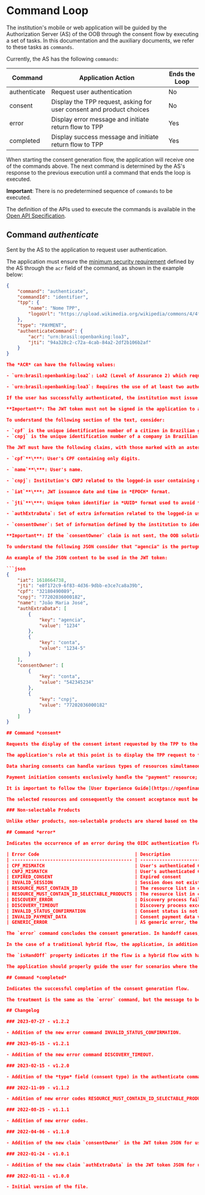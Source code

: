 # Command Loop

The institution's mobile or web application will be guided by the Authorization Server (AS) of the OOB through the consent flow by executing a set of tasks. In this documentation and the auxiliary documents, we refer to these tasks as `commands`.

Currently, the AS has the following `commands`:

| Command      | Application Action                                                              | Ends the Loop  |
| ------------ | --------------------------------------------------------------------------------| -------------- |
| authenticate | Request user authentication                                                     | No             |
| consent      | Display the TPP request, asking for user consent and product choices            | No             |
| error        | Display error message and initiate return flow to TPP                           | Yes            |
| completed    | Display success message and initiate return flow to TPP                         | Yes            |

When starting the consent generation flow, the application will receive one of the commands above. The next command is determined by the AS's response to the previous execution until a command that ends the loop is executed.

**Important**: There is no predetermined sequence of `commands` to be executed.

The definition of the APIs used to execute the commands is available in the [Open API Specification](./oas-webapp2as.yaml).

## Command *authenticate*

Sent by the AS to the application to request user authentication.

The application must ensure the [minimum security requirement](https://openfinancebrasil.atlassian.net/wiki/spaces/OF/pages/240648193/Seguran+a) defined by the AS through the `acr` field of the command, as shown in the example below:

```json
{
    "command": "authenticate",
    "commandId": "identifier",
    "tpp": {
        "name": "Nome TPP",
        "logoUrl": "https://upload.wikimedia.org/wikipedia/commons/4/4f/SVG_Logo.svg"
    },
    "type": "PAYMENT",
    "authenticateCommand": {
        "acr": "urn:brasil:openbanking:loa3",
        "jti": "94a328c2-c72a-4cab-84a2-2df2b106b2af"
    }
}

The *ACR* can have the following values:

- `urn:brasil:openbanking:loa2`: LoA2 (Level of Assurance 2) which requires the user to be authenticated with at least one authentication factor.

- `urn:brasil:openbanking:loa3`: Requires the use of at least two authentication factors.

If the user has successfully authenticated, the institution must issue a signed JWT token and send it to the AS through the API `PUT /app/commands/{id}/authentication`, where `id` is the `commandId` of the executed command.

**Important**: The JWT token must not be signed in the application to avoid exposing the private signing key. The public key used must be exposed via a URL containing the *JWKS* to be configured through the property [`customer/federationJwksUrl`](../deploy/oob-authorization-server/readme.md#customerfederationjwksurl).

To understand the following section of the text, consider:

- `cpf` is the unique identification number of a citizen in Brazilian government registers
- `cnpj` is the unique identification number of a company in Brazilian government registers

The JWT must have the following claims, with those marked with an asterisk being mandatory:

- `cpf`**\***: User's CPF containing only digits.

- `name`**\***: User's name.

- `cnpj`: Institution's CNPJ related to the logged-in user containing only digits.

- `iat`**\***: JWT issuance date and time in *EPOCH* format.

- `jti`**\***: Unique token identifier in *UUID* format used to avoid *replay-attacks*. It must be filled with the same value received from the AS in the command.

- `authExtraData`: Set of extra information related to the logged-in user represented by an array of key/value dictionaries with two mandatory fields, `key` and `value`. It should be used to send user credentials if the institution does not use *cpf* or *cnpj* for authentication.

- `consentOwner`: Set of information defined by the institution to identify the consent owner, such as agency, account, CPF, and/or CNPJ. It consists of an array of key/value dictionaries with two mandatory fields, `key` and `value`. This field is used for consent consultation via the [Backoffice API](../portal-backoffice/apis-backoffice/readme.md).

**Important**: If the `consentOwner` claim is not sent, the OOB solution will use the user's `cpf` and `cnpj` to define the consent owner.

To understand the following JSON consider that "agencia" is the portuguese term for bank's branch of an account holder, and "conta" is its account numeric identification. 

An example of the JSON content to be used in the JWT token:

```json
{
    "iat": 1618664738,
    "jti": "e8f172c9-6f83-4d36-9dbb-e3ce7ca8a39b",
    "cpf": "32180490089",
    "cnpj": "77202036000182",
    "name": "João Maria José",
    "authExtraData": [
        {
            "key": "agencia",
            "value": "1234"
        },
        {
            "key": "conta",
            "value": "1234-5"
        }
    ],
    "consentOwner": [
        {
            "key": "conta",
            "value": "542345234"
        },
        {
            "key": "cnpj",
            "value": "77202036000182"
        }
    ]
}

## Command *consent*

Requests the display of the consent intent requested by the TPP to the institution. The consent information is returned along with the command, in addition to the TPP's information, the institution's brand (for installations with multi-brand support), and, for data sharing consents, descriptive information of the permissions and types of resources requested.

The application's role at this point is to display the TPP request to the user and collect the user's consent in addition to the choice of selectable resources.

Data sharing consents can handle various types of resources simultaneously, and many of these types can be selectable resources. The selectable resources must be displayed for the user to choose whether or not to share each product.

Payment initiation consents exclusively handle the "payment" resource; this type of resource was internally created in the OOB to allow various products as financial sources for payments, decoupled from the exclusivity of using current/savings accounts. The "payment" resources have two extra properties to transmit the balance and the balance currency, allowing the application to display them to facilitate the user's choice of the financial source for the payment in question.

It is important to follow the [User Experience Guide](https://openfinancebrasil.atlassian.net/wiki/spaces/OF/pages/17378535/Guia+de+Experi+ncia+do+Usu+rio) of Open Finance Brazil at this stage.

The selected resources and consequently the consent acceptance must be sent to the AS through the API `PUT /app/command/{id}/consent`.

### Non-selectable Products

Unlike other products, non-selectable products are shared based on the permissions provided in the data-sharing consent. Therefore, during consent approval, they are not selected.

## Command *error*

Indicates the occurrence of an error during the OIDC authentication flow. The error is described in the command and can be known errors of the Open Finance Brazil process or unexpected errors as seen in the table below.

| Error Code                                   | Description                                                                                                 |
| -------------------------------------------- | ----------------------------------------------------------------------------------------------------------- |
| CPF_MISMATCH                                 | User's authenticated CPF differs from the one sent by the TPP in the consent intent                         |
| CNPJ_MISMATCH                                | User's authenticated CNPJ differs from the one sent by the TPP in the consent intent                        |
| EXPIRED_CONSENT                              | Expired consent                                                                                            |
| INVALID_SESSION                              | Session does not exist or expired due to the 10-minute timeout                                              |
| RESOURCE_MUST_CONTAIN_ID                     | The resource list in consent approval must contain at least one ID                                          |
| RESOURCE_MUST_CONTAIN_ID_SELECTABLE_PRODUCTS | The resource list in consent approval must contain at least one ID for each selectable product              |
| DISCOVERY_ERROR                              | Discovery process failure                                                                                   |
| DISCOVERY_TIMEOUT                            | Discovery process exceeded the timeout                                                                      |
| INVALID_STATUS_CONFIRMATION                  | Consent status is not valid for confirmation                                                                |
| INVALID_PAYMENT_DATA                         | Consent payment data validation failure                                                                     |
| GENERIC_ERROR                                | AS generic error, the `message` field contains the error description to be displayed to the user            |

The `error` command concludes the consent generation. In handoff cases, the application should only display the error message to the user and end the consent generation process. The page on the device that initiated the consent process will automatically return to the TPP informing the consent error reason.

In the case of a traditional hybrid flow, the application, in addition to displaying the error message, should also request the device's operating system to open the return URL sent in the command, ensuring that the TPP is informed of the error reason and resumes the flow as expected by the Open Finance Brazil User Experience Guide.

The `isHandOff` property indicates if the flow is a hybrid flow with handoff, and in cases where the value is `false`, the `redirectTo` property, when returned, contains the URL that should be opened in the device's operating system to return to the TPP.

The application should properly guide the user for scenarios where the `redirectTo` property is not present.

## Command *completed*

Indicates the successful completion of the consent generation flow.

The treatment is the same as the `error` command, but the message to be displayed to the user is the success of the consent. The return to the TPP should be handled as described in the `error`.

## Changelog

### 2023-07-27 - v1.2.2

- Addition of the new error command INVALID_STATUS_CONFIRMATION.

### 2023-05-15 - v1.2.1

- Addition of the new error command DISCOVERY_TIMEOUT.

### 2023-02-15 - v1.2.0

- Addition of the *type* field (consent type) in the authenticate command response.

### 2022-11-09 - v1.1.2

- Addition of new error codes RESOURCE_MUST_CONTAIN_ID_SELECTABLE_PRODUCTS.

### 2022-08-25 - v1.1.1

- Addition of new error codes.

### 2022-04-06 - v1.1.0

- Addition of the new claim `consentOwner` in the JWT token JSON for use in the authenticate command.

### 2022-01-24 - v1.0.1

- Addition of the new claim `authExtraData` in the JWT token JSON for use in the authenticate command.

### 2022-01-11 - v1.0.0

- Initial version of the file.


